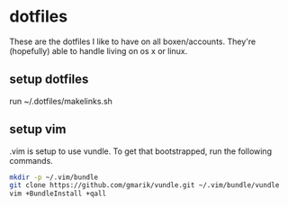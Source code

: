 dotfiles
========

These are the dotfiles I like to have on all boxen/accounts. They're (hopefully) able to handle living on os x or linux.

setup dotfiles
--------------
run ~/.dotfiles/makelinks.sh

setup vim
---------
.vim is setup to use vundle. To get that bootstrapped, run the following commands.
```bash
mkdir -p ~/.vim/bundle
git clone https://github.com/gmarik/vundle.git ~/.vim/bundle/vundle
vim +BundleInstall +qall
```

